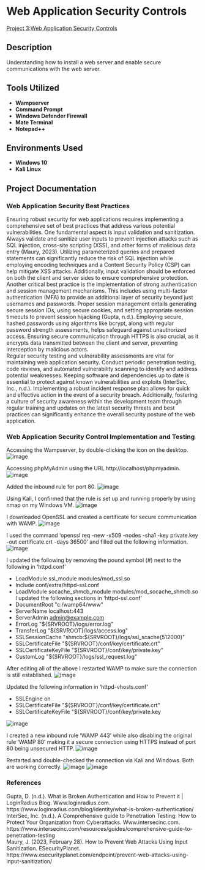 <h1>Web Application Security Controls</h1>

[Project 3:Web Application Security Controls](https://github.com/user-attachments/files/17174763/dombrowiak_CST620_Project3.pdf)

<h2>Description</h2>
Understanding how to install a web server and enable secure communications with the web server.


<h2>Tools Utilized</h2>

- <b>Wampserver</b> 
- <b>Command Prompt</b>
- <b>Windows Defender Firewall</b>
- <b>Mate Terminal</b>
- <b>Notepad++</b>

<h2>Environments Used </h2>

- <b>Windows 10</b>
- <b>Kali Linux</b>

<h2>Project Documentation</h2>
<h3>Web Application Security Best Practices</h3>
Ensuring robust security for web applications requires implementing a comprehensive set of best practices that address various potential vulnerabilities. One fundamental aspect is input validation and sanitization. Always validate and sanitize user inputs to prevent injection attacks such as SQL injection, cross-site scripting (XSS), and other forms of malicious data entry (Maury, 2023). Utilizing parameterized queries and prepared statements can significantly reduce the risk of SQL injection while employing encoding techniques and a Content Security Policy (CSP) can help mitigate XSS attacks. Additionally, input validation should be enforced on both the client and server sides to ensure comprehensive protection.</br>
Another critical best practice is the implementation of strong authentication and session management mechanisms. This includes using multi-factor authentication (MFA) to provide an additional layer of security beyond just usernames and passwords. Proper session management entails generating secure session IDs, using secure cookies, and setting appropriate session timeouts to prevent session hijacking (Gupta, n.d.). Employing secure, hashed passwords using algorithms like bcrypt, along with regular password strength assessments, helps safeguard against unauthorized access. Ensuring secure communication through HTTPS is also crucial, as it encrypts data transmitted between the client and server, preventing interception by malicious actors.</br>
Regular security testing and vulnerability assessments are vital for maintaining web application security. Conduct periodic penetration testing, code reviews, and automated vulnerability scanning to identify and address potential weaknesses. Keeping software and dependencies up to date is essential to protect against known vulnerabilities and exploits (InterSec, Inc., n.d.). Implementing a robust incident response plan allows for quick and effective action in the event of a security breach. Additionally, fostering a culture of security awareness within the development team through regular training and updates on the latest security threats and best practices can significantly enhance the overall security posture of the web application.</br>
<h3>Web Application Security Control Implementation and Testing</h3>

Accessing the Wampserver, by double-clicking the icon on the desktop.
![image](https://github.com/user-attachments/assets/9959d46f-8a1e-4e98-bab4-0448ef4f792b)

Accessing phpMyAdmin using the URL http://localhost/phpmyadmin.
![image](https://github.com/user-attachments/assets/46f257d2-9916-4d43-8745-246e4cb4217a)

Added the inbound rule for port 80.
![image](https://github.com/user-attachments/assets/26ec842e-1f3c-43d9-a2a2-cb18a57e7570)

Using Kali, I confirmed that the rule is set up and running properly by using nmap on my Windows VM.
![image](https://github.com/user-attachments/assets/c9722c28-40b3-4163-b939-ef4445d8c533)

I downloaded OpenSSL and created a certificate for secure communication with WAMP.
![image](https://github.com/user-attachments/assets/b8b2a885-ac34-4108-8d24-807ad2189c98)

I used the command ‘openssl req -new -x509 -nodes -sha1 -key private.key -out certificate.crt -days 36500’ and filled out the following information.
![image](https://github.com/user-attachments/assets/931dbbf9-92ab-4b14-a403-67f930ae48d0)

I updated the following by removing the pound symbol (#) next to the following in ‘httpd.conf’
- LoadModule ssl_module modules/mod_ssl.so
- Include conf/extra/httpd-ssl.conf
- LoadModule socache_shmcb_module modules/mod_socache_shmcb.so
I updated the following sections in ‘httpd-ssl.conf’ 
- DocumentRoot "c:/wamp64/www"
- ServerName localhost:443
- ServerAdmin admin@example.com
- ErrorLog "${SRVROOT}/logs/error.log"
- TransferLog "${SRVROOT}/logs/access.log"
- SSLSessionCache "shmcb:${SRVROOT}/logs/ssl_scache(512000)"
- SSLCertificateFile "${SRVROOT}/conf/key/certificate.crt"
- SSLCertificateKeyFile "${SRVROOT}/conf/key/private.key"
- CustomLog "${SRVROOT}/logs/ssl_request.log"

After editing all of the above I restarted WAMP to make sure the connection is still established.
![image](https://github.com/user-attachments/assets/f0484c1d-9b8b-448e-8276-0c47654977fb)

Updated the following information in ‘httpd-vhosts.conf’
- SSLEngine on
- SSLCertificateFile "${SRVROOT}/conf/key/certificate.crt"
- SSLCertificateKeyFile "${SRVROOT}/conf/key/private.key

![image](https://github.com/user-attachments/assets/1147cb4d-2007-4b9c-9bbf-b740e63ad099)

I created a new inbound rule ‘WAMP 443’ while also disabling the original rule ‘WAMP 80’ making it a secure connection using HTTPS instead of port 80 being unsecured HTTP.
![image](https://github.com/user-attachments/assets/1b0b6520-6290-4313-a59e-e6a90c025ae4)

Restarted and double-checked the connection via Kali and Windows. Both are working correctly.
![image](https://github.com/user-attachments/assets/68920aa7-5461-40fb-be05-2025c32c7844)
![image](https://github.com/user-attachments/assets/5b50f7c1-cc6b-4064-9296-778732662748)

<h3>References</h3>
Gupta, D. (n.d.). What is Broken Authentication and How to Prevent it | LoginRadius Blog. Www.loginradius.com. https://www.loginradius.com/blog/identity/what-is-broken-authentication/</br>
InterSec, Inc. (n.d.). A Comprehensive guide to Penetration Testing: How to Protect Your Organization from Cyberattacks. Www.intersecinc.com. https://www.intersecinc.com/resources/guides/comprehensive-guide-to-penetration-testing</br>
Maury, J. (2023, February 28). How to Prevent Web Attacks Using Input Sanitization. ESecurityPlanet. https://www.esecurityplanet.com/endpoint/prevent-web-attacks-using-input-sanitization/</br>
